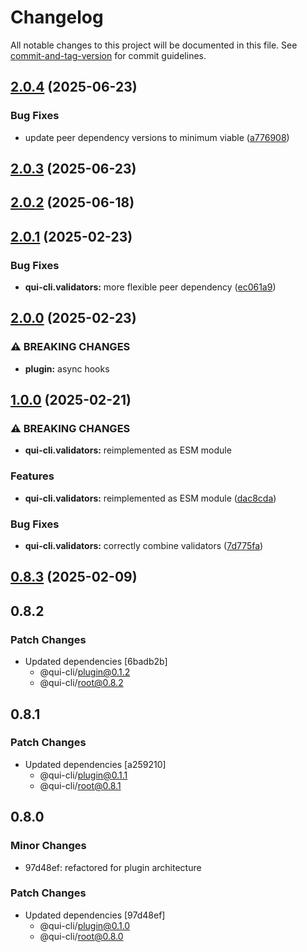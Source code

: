 # Changelog

All notable changes to this project will be documented in this file. See [commit-and-tag-version](https://github.com/absolute-version/commit-and-tag-version) for commit guidelines.

## [2.0.4](https://github.com/battis/qui-cli/compare/validators/2.0.3...validators/2.0.4) (2025-06-23)

### Bug Fixes

- update peer dependency versions to minimum viable ([a776908](https://github.com/battis/qui-cli/commit/a7769085adef6da665da7a67cb143af1e0bba6be))

## [2.0.3](https://github.com/battis/qui-cli/compare/validators/2.0.2...validators/2.0.3) (2025-06-23)

## [2.0.2](https://github.com/battis/qui-cli/compare/validators/2.0.1...validators/2.0.2) (2025-06-18)

## [2.0.1](https://github.com/battis/qui-cli/compare/validators/2.0.0...validators/2.0.1) (2025-02-23)

### Bug Fixes

- **qui-cli.validators:** more flexible peer dependency ([ec061a9](https://github.com/battis/qui-cli/commit/ec061a9c6ff8835c74a6d79dd777fa9feb004713))

## [2.0.0](https://github.com/battis/qui-cli/compare/validators/1.0.0...validators/2.0.0) (2025-02-23)

### ⚠ BREAKING CHANGES

- **plugin:** async hooks

## [1.0.0](https://github.com/battis/qui-cli/compare/validators/0.8.3...validators/1.0.0) (2025-02-21)

### ⚠ BREAKING CHANGES

- **qui-cli.validators:** reimplemented as ESM module

### Features

- **qui-cli.validators:** reimplemented as ESM module ([dac8cda](https://github.com/battis/qui-cli/commit/dac8cdac00d542947193d10c4b598ecdc552eb7d))

### Bug Fixes

- **qui-cli.validators:** correctly combine validators ([7d775fa](https://github.com/battis/qui-cli/commit/7d775fa0a271dc1841de665cbb867af85671fafc))

## [0.8.3](https://github.com/battis/qui-cli/compare/validators/0.8.2...validators/0.8.3) (2025-02-09)

## 0.8.2

### Patch Changes

- Updated dependencies [6badb2b]
  - @qui-cli/plugin@0.1.2
  - @qui-cli/root@0.8.2

## 0.8.1

### Patch Changes

- Updated dependencies [a259210]
  - @qui-cli/plugin@0.1.1
  - @qui-cli/root@0.8.1

## 0.8.0

### Minor Changes

- 97d48ef: refactored for plugin architecture

### Patch Changes

- Updated dependencies [97d48ef]
  - @qui-cli/plugin@0.1.0
  - @qui-cli/root@0.8.0

